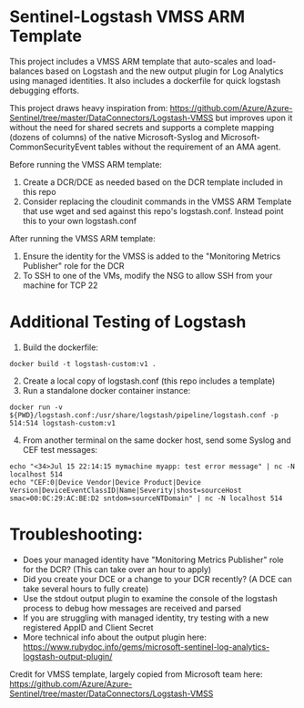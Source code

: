 # Sentinel-Logstash VMSS ARM Template
This project includes a VMSS ARM template that auto-scales and load-balances based on Logstash and the new output plugin for Log Analytics using managed identities.
It also includes a dockerfile for quick logstash debugging efforts.

This project draws heavy inspiration from: https://github.com/Azure/Azure-Sentinel/tree/master/DataConnectors/Logstash-VMSS but improves upon it without the need for shared secrets and supports a complete mapping (dozens of columns) of the native Microsoft-Syslog and Microsoft-CommonSecurityEvent tables without the requirement of an AMA agent.

Before running the VMSS ARM template:
1. Create a DCR/DCE as needed based on the DCR template included in this repo
2. Consider replacing the cloudinit commands in the VMSS ARM Template that use wget and sed against this repo's logstash.conf. Instead point this to your own logstash.conf

After running the VMSS ARM template:
1. Ensure the identity for the VMSS is added to the "Monitoring Metrics Publisher" role for the DCR
2. To SSH to one of the VMs, modify the NSG to allow SSH from your machine for TCP 22

# Additional Testing of Logstash
1. Build the dockerfile:
```
docker build -t logstash-custom:v1 .
```
2. Create a local copy of logstash.conf (this repo includes a template)
3. Run a standalone docker container instance:
```
docker run -v ${PWD}/logstash.conf:/usr/share/logstash/pipeline/logstash.conf -p 514:514 logstash-custom:v1
```
4. From another terminal on the same docker host, send some Syslog and CEF test messages:
```
echo "<34>Jul 15 22:14:15 mymachine myapp: test error message" | nc -N localhost 514
echo "CEF:0|Device Vendor|Device Product|Device Version|DeviceEventClassID|Name|Severity|shost=sourceHost smac=00:0C:29:AC:BE:D2 sntdom=sourceNTDomain" | nc -N localhost 514
```

# Troubleshooting:
- Does your managed identity have "Monitoring Metrics Publisher" role for the DCR? (This can take over an hour to apply)
- Did you create your DCE or a change to your DCR recently? (A DCE can take several hours to fully create)
- Use the stdout output plugin to examine the console of the logstash process to debug how messages are received and parsed
- If you are struggling with managed identity, try testing with a new registered AppID and Client Secret
- More technical info about the output plugin here: https://www.rubydoc.info/gems/microsoft-sentinel-log-analytics-logstash-output-plugin/

Credit for VMSS template, largely copied from Microsoft team here: https://github.com/Azure/Azure-Sentinel/tree/master/DataConnectors/Logstash-VMSS
